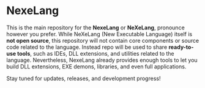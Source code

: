 # NexeLang
This is the main repository for the **NexeLang** or **NeXeLang**, pronounce however you prefer.
While NeXeLang (New Executable Language) itself is **not open source**, this repository will not contain core components or source code related to the language.
Instead repo will be used to share **ready-to-use tools**, such as IDEs, DLL extensions, and utilities related to the language.
Nevertheless, NexeLang already provides enough tools to let you build DLL extensions, EXE demons, libraries, and even full applications.

Stay tuned for updates, releases, and development progress!
